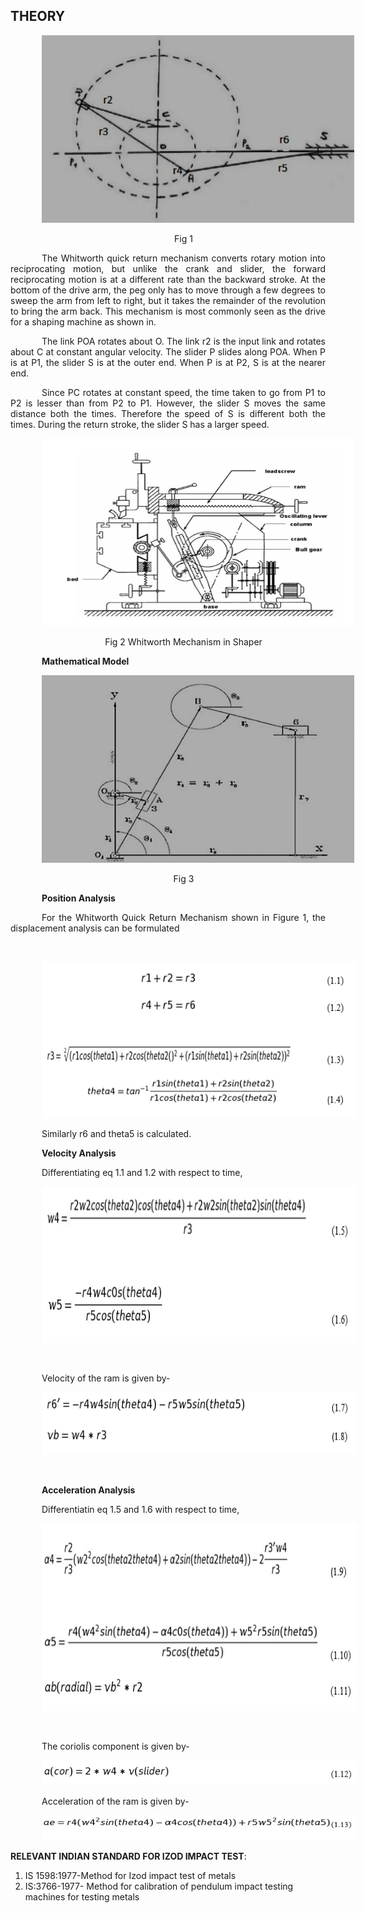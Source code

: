 ## THEORY
<div  style="text-align: justify; text-indent: 50px">

<div style="text-align: center">

[<img src="./images/ww1.png" width="500" height="300" />](./images/ww1.png)

Fig 1
</div>

The Whitworth quick return mechanism converts rotary motion into reciprocating motion, but unlike the crank and slider, the forward reciprocating motion is at a different rate than the backward stroke. At the bottom of the drive arm, the peg only has to move through a few degrees to sweep the arm from left to right, but it takes the remainder of the revolution to bring the arm back. This mechanism is most commonly seen as the drive for a shaping machine as shown in.

The link POA rotates about O. The link r2 is the input link and rotates about C at constant angular velocity. The slider P slides along POA. When P is at P1, the slider S is at the outer end. When P is at P2, S is at the nearer end.


Since PC rotates at constant speed, the time taken to go from P1 to P2 is lesser than from P2 to P1. However, the slider S moves the same distance both the times. Therefore the speed of S is different both the times. During the return stroke, the slider S has a larger speed.

<div style="text-align: center">

[<img src="./images/ww2.png" width="500" height="300" />](./images/ww2.png)

Fig 2 Whitworth Mechanism in Shaper

</div>

**Mathematical Model**

<div style="text-align: center">

[<img src="./images/ww3.png" width="500" height="300" />](./images/ww3.png)

Fig 3

</div>

**Position Analysis** 


For the Whitworth Quick Return Mechanism shown in Figure 1, the displacement analysis can be formulated

&nbsp;
<div style="text-align: center">

[<img src="./images/ww4.png" width="550" height="250" />](./images/ww3.png)

</div>


Similarly r6 and theta5 is calculated.
&nbsp;

**Velocity Analysis**

Differentiating eq 1.1 and 1.2 with respect to time,

<div style="text-align: center">

[<img src="./images/ww5a.png" width="550" height="250" />](./images/ww5a.png)

</div>
&nbsp;

Velocity of the ram is given by-

<div style="text-align: center">

[<img src="./images/ww5b.png" width="550" height="100" />](./images/ww5a.png)

</div>
&nbsp;

**Acceleration Analysis**

Differentiatin eq 1.5 and 1.6 with respect to time,

<div style="text-align: center">

[<img src="./images/ww8.png" width="550" height="300" />](./images/ww8.png)

</div>
&nbsp;

The coriolis component is given by-

<div style="text-align: center">

[<img src="./images/ww6.png" width="550" height="40" />](./images/ww6.png)

</div>

Acceleration of the ram is given by-

<div style="text-align: center">

[<img src="./images/ww7.png" width="550" height="40" />](./images/ww7.png)

</div>

</div>


**RELEVANT INDIAN STANDARD FOR IZOD IMPACT TEST**:

1. IS 1598:1977-Method for Izod impact test of metals
2. IS:3766-1977- Method for calibration of pendulum impact testing machines for testing metals